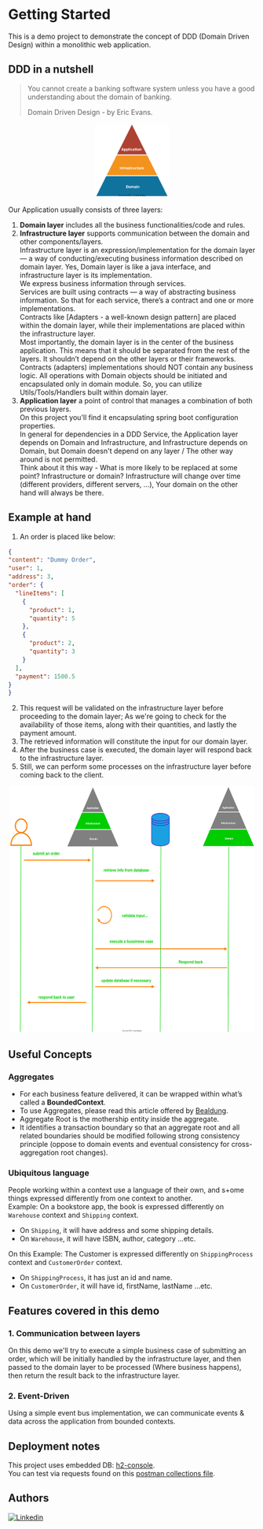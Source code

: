 # Getting Started

This is a demo project to demonstrate the concept of DDD (Domain Driven Design) 
within a monolithic web application.

## DDD in a nutshell

<blockquote><p>You cannot create a banking software system unless you have a good understanding about the domain of banking.</p>
<p>Domain Driven Design - by Eric Evans.</p>
</blockquote>

<p align="center">
<img height="150" src="ddd_info.svg" width="150"/>
</p>


Our Application usually consists of three layers:
1. **Domain layer** includes all the business functionalities/code and rules.  
2. **Infrastructure layer** supports communication between the domain and other components/layers.  
Infrastructure layer is an expression/implementation for the domain layer — 
a way of conducting/executing business information described on domain layer.
Yes, Domain layer is like a java interface, and infrastructure layer is its implementation.  
We express business information through services.  
Services are built using contracts — a way of abstracting business information.
So that for each service, there’s a contract and one or more implementations.  
Contracts like [Adapters - a well-known design pattern] are placed within the domain layer, 
while their implementations are placed within the infrastructure layer.  
Most importantly, the domain layer is in the center of the business application. 
This means that it should be separated from the rest of the layers. 
It shouldn’t depend on the other layers or their frameworks. 
Contracts (adapters) implementations should NOT contain any business logic. 
All operations with Domain objects should be initiated and encapsulated only in domain module. 
So, you can utilize Utils/Tools/Handlers built within domain layer.  
3. **Application layer** a point of control that manages a combination of both previous layers.  
On this project you'll find it encapsulating spring boot configuration properties.   
In general for dependencies in a DDD Service, the Application layer depends on Domain and Infrastructure, 
and Infrastructure depends on Domain, but Domain doesn't depend on any layer / The other way around is not permitted.  
Think about it this way - What is more likely to be replaced at some point? Infrastructure or domain?
Infrastructure will change over time (different providers, different servers, …), 
Your domain on the other hand will always be there.

## Example at hand
1. An order is placed like below:  

  ```json
  {
  "content": "Dummy Order",
  "user": 1,
  "address": 3,
  "order": {
    "lineItems": [
      {
        "product": 1,
        "quantity": 5
      },
      {
        "product": 2,
        "quantity": 3
      }
    ],
    "payment": 1500.5
  }
}
  ```
2. This request will be validated on the infrastructure layer before proceeding to the domain layer;
As we're going to check for the availability of those items,
   along with their quantities, and lastly the payment amount.
3. The retrieved information will constitute the input for our domain layer.
4. After the business case is executed, the domain layer will respond back to the infrastructure layer.
5. Still, we can perform some processes on the infrastructure layer before coming back to the client.
<p align="center">
<img height="500" src="ddd.example.svg" width="500"/>
</p>

## Useful Concepts
### Aggregates
* For each business feature delivered, it can be wrapped within what’s called a **BoundedContext**.
* To use Aggregates, please read this article offered by [Bealdung](https://baeldung-cn.com/java-modules-ddd-bounded-contexts).
* Aggregate Root is the mothership entity inside the aggregate.
* It identifies a transaction boundary so that an aggregate root and all related boundaries 
should be modified following strong consistency principle (oppose to domain events 
and eventual consistency for cross-aggregation root changes).

### Ubiquitous language
People working within a context use a language of their own, and s+ome things expressed differently from one context to another.  
Example: On a bookstore app, the book is expressed differently on `Warehouse` context and `Shipping` context.  
- On `Shipping`, it will have address and some shipping details.
- On `Warehouse`, it will have ISBN, author, category ...etc.  

On this Example: The Customer is expressed differently on `ShippingProcess`
 context and `CustomerOrder` context.
- On `ShippingProcess`, it has just an id and name.
- On `CustomerOrder`, it will have id, firstName, lastName ...etc.

## Features covered in this demo
### 1. Communication between layers
On this demo we'll try to execute a simple business case of submitting an order,
which will be initially handled by the infrastructure layer,
and then passed to the domain layer to be processed (Where business happens),
then return the result back to the infrastructure layer.

### 2. Event-Driven
Using a simple event bus implementation, 
we can communicate events & data across the application from bounded contexts.


## Deployment notes
This project uses embedded DB: [h2-console](http://localhost:8081/h2-console).  
You can test via requests found on this [postman collections file](ddd.postman_collection.json).
## Authors
[![Linkedin](https://img.shields.io/badge/LinkedIn-0077B5?style=for-the-badge&logo=linkedin&logoColor=white&label=Muhammad%20Ali)](https://linkedin.com/in/zatribune)

